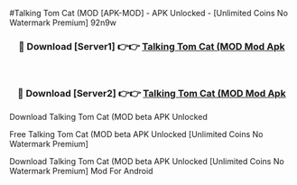#Talking Tom Cat (MOD [APK-MOD] - APK Unlocked - [Unlimited Coins No Watermark Premium] 92n9w



<div align="center">

<h3>🔴 Download [Server1] 👉👉 <a href="https://momento.my/?title=Talking_Tom_Cat_(MOD">Talking Tom Cat (MOD Mod Apk</a></h3><br>

<h3>🔴 Download [Server2] 👉👉 <a href="https://momento.my/?title=Talking_Tom_Cat_(MOD">Talking Tom Cat (MOD Mod Apk</a></h3>
</div>



Download Talking Tom Cat (MOD beta APK Unlocked

Free Talking Tom Cat (MOD beta APK Unlocked [Unlimited Coins No Watermark Premium]

Download Talking Tom Cat (MOD beta APK Unlocked [Unlimited Coins No Watermark Premium] Mod For Android
